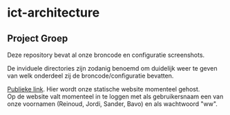 # ict-architecture

## Project Groep 

Deze repository bevat al onze broncode en configuratie screenshots.  


De inviduele directories zijn zodanig benoemd om duidelijk weer te geven van welk onderdeel zij de broncode/configuratie bevatten.  


[Publieke link](http://edu.ap.bucketapphost.s3-website-us-east-1.amazonaws.com/). Hier wordt onze statische website momenteel gehost.  
Op de website valt momenteel in te loggen met als gebruikersnaam een van onze voornamen (Reinoud, Jordi, Sander, Bavo) en als wachtwoord "ww".

